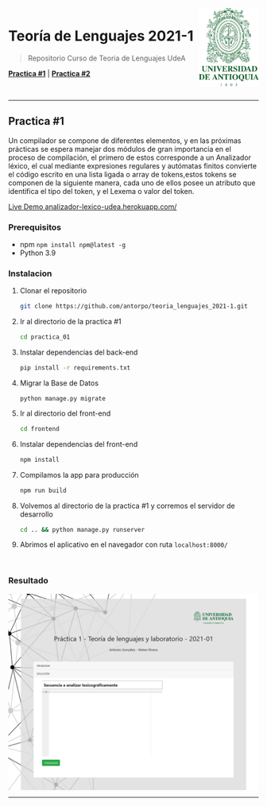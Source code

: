 <img src="recursos/logo_udea.png" align="right" width="120" />

# Teoría de Lenguajes 2021-1

> Repositorio Curso de Teoria de Lenguajes UdeA 

[**Practica #1**](#practica-1)
| [**Practica #2**](#practica-1)

<br/>
<hr/>

## Practica #1
Un compilador se compone de diferentes elementos, y en las próximas 
prácticas se espera manejar dos módulos de gran importancia en el proceso 
de compilación, el primero de estos corresponde a un Analizador léxico, el 
cual mediante expresiones regulares y autómatas finitos convierte el código 
escrito en una lista ligada o array de tokens,estos tokens se componen de 
la siguiente manera, cada uno de ellos posee un atributo que identifica el 
tipo del token, y el Lexema o valor del token.

[Live Demo analizador-lexico-udea.herokuapp.com/](http://analizador-lexico-udea.herokuapp.com/)

### Prerequisitos

- npm
`npm install npm@latest -g`
- Python 3.9


### Instalacion

1. Clonar el repositorio  
   ```sh
   git clone https://github.com/antorpo/teoria_lenguajes_2021-1.git
   ```
   
2. Ir al directorio de la practica #1
   ```sh
   cd practica_01
   ```
   
3. Instalar dependencias del back-end
   ```sh
   pip install -r requirements.txt
   ```
   
4. Migrar la Base de Datos
   ```PY
   python manage.py migrate
   ```
   
5. Ir al directorio del front-end
   ```sh
   cd frontend
   ```
   
6. Instalar dependencias del front-end
   ```sh
   npm install
   ```
   
7. Compilamos la app para producción
   ```sh
   npm run build
   ```
   
8. Volvemos al directorio de la practica #1 y corremos el servidor de desarrollo
   ```sh
   cd .. && python manage.py runserver
   ```
   
9. Abrimos el aplicativo en el navegador con ruta `localhost:8000/`

<br/>

### Resultado

<img src="recursos/practica1.png" align="center" />

<br/>
<hr/>
